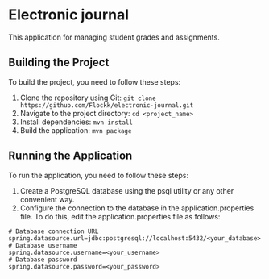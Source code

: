 # Electronic journal
This application for managing student grades and assignments. 

## Building the Project

To build the project, you need to follow these steps:

1. Clone the repository using Git: `git clone https://github.com/Flockk/electronic-journal.git`
2. Navigate to the project directory: `cd <project_name>`
3. Install dependencies: `mvn install`
4. Build the application: `mvn package`

## Running the Application

To run the application, you need to follow these steps:

1. Create a PostgreSQL database using the psql utility or any other convenient way.
2. Configure the connection to the database in the application.properties file. To do this, edit the application.properties file as follows:


```properties
# Database connection URL
spring.datasource.url=jdbc:postgresql://localhost:5432/<your_database>
# Database username
spring.datasource.username=<your_username>
# Database password
spring.datasource.password=<your_password>
```
